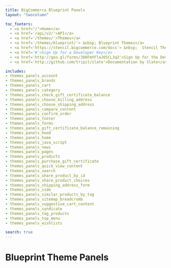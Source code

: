 ```yaml
---
title: BigCommerce Blueprint Panels
layout: "twocolumn"

toc_footers:
  - <a href="/">Home</a>
  - <a href='/api/v2/'>API</a>
  - <a href='/themes/'>Themes</a>
  - <a href='/themes/blueprint/'> &nbsp; Blueprint Themes</a>
  - <a href='https://stencil.bigcommerce.com/docs'> &nbsp;  Stencil Themes</a>
  - <a href='#'>Sign Up for a Developer Key</a>
  - <a href='http://goo.gl/forms/380FmYFlaJ05CL3q2'>Sign Up for the Developer Newsletter</a>
  - <a href='http://github.com/tripit/slate'>Documentation by Slate</a>

includes:
- themes_panels_account
- themes_panels_brands
- themes_panels_cart
- themes_panels_category
- themes_panels_check_gift_certificate_balance
- themes_panels_choose_billing_address
- themes_panels_choose_shipping_address
- themes_panels_compare_content
- themes_panels_confirm_order
- themes_panels_footer
- themes_panels_forms
- themes_panels_gift_certificate_balance_remaining
- themes_panels_head
- themes_panels_home
- themes_panels_java_script
- themes_panels_news
- themes_panels_pages
- themes_panels_products
- themes_panels_purchase_gift_certificate
- themes_panels_quick_view_content
- themes_panels_search
- themes_panels_share_product_by_id
- themes_panels_share_product_choices
- themes_panels_shipping_address_form
- themes_panels_side
- themes_panels_similar_products_by_tag
- themes_panels_sitemap_breadcrumb
- themes_panels_suggestive_cart_content
- themes_panels_syndicate
- themes_panels_tag_products
- themes_panels_top_menu
- themes_panels_wishlists

search: true
---
```


# Blueprint Theme Panels
